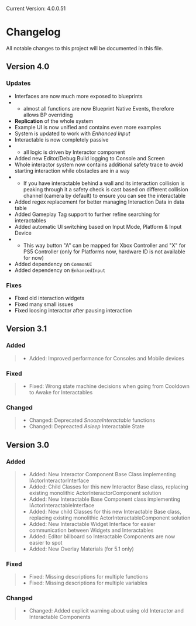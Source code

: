 Current Version: 4.0.0.51

# Changelog

All notable changes to this project will be documented in this file.

## Version 4.0 ##
### Updates
- Interfaces are now much more exposed to blueprints
- - almost all functions are now Blueprint Native Events, therefore allows BP overriding
- **Replication** of the whole system
- Example UI is now unified and contains even more examples
- System is updated to work with *Enhanced Input*
- Interactable is now completely passive
- - all logic is driven by Interactor component
- Added new Editor/Debug Build logging to Console and Screen
- Whole interactor system now contains additional safety trace to avoid starting interaction while obstacles are in a way
- - If you have interactable behind a wall and its interaction collision is peaking through it a safety check is cast based on different collision channel (camera by default) to ensure you can see the interactable
- Added regex replacement for better managing Interaction Data in data table
- Added Gameplay Tag support to further refine searching for interactables
- Added automatic UI switching based on Input Mode, Platform & Input Device
- - This way button "A" can be mapped for Xbox Controller and "X" for PS5 Controller (only for Platforms now, hardware ID is not available for now)
- Added dependency on `CommonUI`
- Added dependency on `EnhancedInput`

### Fixes
- Fixed old interaction widgets
- Fixed many small issues
- Fixed loosing interactor after pausing interaction

## Version 3.1 ##
### Added 
> - Added: Improved performance for Consoles and Mobile devices
### Fixed
> - Fixed: Wrong state machine decisions when going from Cooldown to Awake for Interactables
### Changed
> - Changed: Deprecated *SnoozeInteractable* functions
> - Changed: Depreacted *Asleep* Interactable State

## Version 3.0 ##
### Added 
> - Added: New Interactor Component Base Class implementing IActorInteractorInterface
> - Added: Child Classes for this new Interactor Base class, replacing existing monolithic ActorInteractorComponent solution
> - Added: New Interactable Base Component class implementing IActorInteractableInterface
> - Added: New child Classes for this new Interactable Base class, replacing existing monolithic ActorInteractableComponent solution
> - Added: New Interactable Widget Interface for easier communication between Widgets and Interactables
> - Added: Editor billboard so Interactable Components are now easier to spot
> - Added: New Overlay Materials (for 5.1 only)
### Fixed
> - Fixed: Missing descriptions for multiple functions
> - Fixed: Missing descriptions for multiple variables
### Changed
> - Changed: Added explicit warning about using old Interactor and Interactable Components
